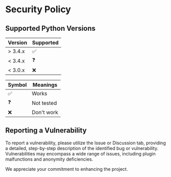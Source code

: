 # Security Policy

## Supported Python Versions

| Version | Supported          |
| ------- | ------------------ |
| > 3.4.x |:white_check_mark:  |
| < 3.4.x |:question:          |
| < 3.0.x |:x:                 |

| Symbol             |  Meanings          |
| ------------------ | ------------------ |
|:white_check_mark:  | Works              |
|:question:          | Not tested         |
| :x:                | Don't work         |


## Reporting a Vulnerability

To report a vulnerability, please utilize the Issue or Discussion tab, providing a detailed, step-by-step description of the identified bug or vulnerability.  Vulnerabilities may encompass a wide range of issues, including plugin malfunctions and anonymity deficiencies.

We appreciate your commitment to enhancing the project. 
